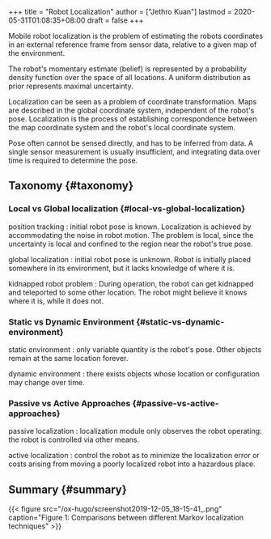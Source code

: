 +++
title = "Robot Localization"
author = ["Jethro Kuan"]
lastmod = 2020-05-31T01:08:35+08:00
draft = false
+++

Mobile robot localization is the problem of estimating the robots
coordinates in an external reference frame from sensor data, relative
to a given map of the environment.

The robot's momentary estimate (belief) is represented by a
probability density function over the space of all locations. A
uniform distribution as prior represents maximal uncertainty.

Localization can be seen as a problem of coordinate transformation.
Maps are described in the global coordinate system, independent of the
robot's pose. Localization is the process of establishing
correspondence between the map coordinate system and the robot's local
coordinate system.

Pose often cannot be sensed directly, and has to be inferred from
data. A single sensor measurement is usually insufficient, and
integrating data over time is required to determine the pose.

## Taxonomy {#taxonomy}

### Local vs Global localization {#local-vs-global-localization}

position tracking
: initial robot pose is known. Localization is
achieved by accommodating the noise in robot motion. The problem is
local, since the uncertainty is local and confined to the region
near the robot's true pose.

global localization
: initial robot pose is unknown. Robot is
initially placed somewhere in its environment, but it lacks
knowledge of where it is.

kidnapped robot problem
: During operation, the robot can get
kidnapped and teleported to some other location. The robot might
believe it knows where it is, while it does not.

### Static vs Dynamic Environment {#static-vs-dynamic-environment}

static environment
: only variable quantity is the robot's pose.
Other objects remain at the same location forever.

dynamic environment
: there exists objects whose location or
configuration may change over time.

### Passive vs Active Approaches {#passive-vs-active-approaches}

passive localization
: localization module only observes the robot
operating: the robot is controlled via other means.

active localization
: control the robot as to minimize the
localization error or costs arising from moving a poorly localized
robot into a hazardous place.

## Summary {#summary}

{{< figure src="/ox-hugo/screenshot2019-12-05_18-15-41_.png" caption="Figure 1: Comparisons between different Markov localization techniques" >}}
